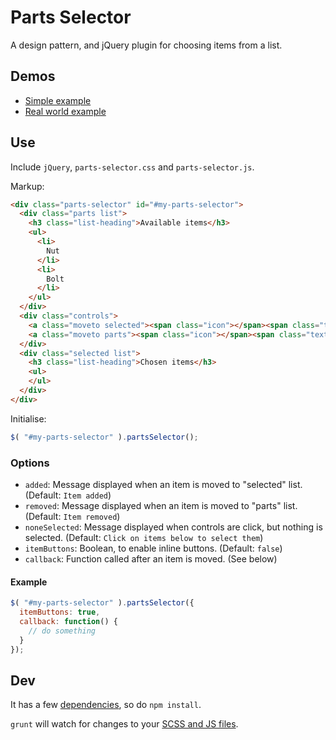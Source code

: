 # Parts Selector

A design pattern, and jQuery plugin for choosing items from a list.

## Demos

- [Simple example](http://p.smth.uk/parts-selector)
- [Real world example](http://p.smth.uk/goodtables/sources)

## Use

Include `jQuery`, `parts-selector.css` and `parts-selector.js`.

Markup:

```html
<div class="parts-selector" id="#my-parts-selector">
  <div class="parts list">
    <h3 class="list-heading">Available items</h3>
    <ul>
      <li>
        Nut
      </li>
      <li>
        Bolt
      </li>
    </ul>
  </div>
  <div class="controls">
    <a class="moveto selected"><span class="icon"></span><span class="text">Add</span></a>
    <a class="moveto parts"><span class="icon"></span><span class="text">Remove</span></a>
  </div>
  <div class="selected list">
    <h3 class="list-heading">Chosen items</h3>
    <ul>
    </ul>
  </div>
</div>
```

Initialise:

```javascript
$( "#my-parts-selector" ).partsSelector();
```

### Options

- `added`: Message displayed when an item is moved to "selected" list. (Default: `Item added`)
- `removed`: Message displayed when an item is moved to "parts" list. (Default: `Item removed`)
- `noneSelected`: Message displayed when controls are click, but nothing is selected. (Default: `Click on items below to select them`)
- `itemButtons`: Boolean, to enable inline buttons. (Default: `false`)
- `callback`: Function called after an item is moved. (See below)

#### Example

```javascript
$( "#my-parts-selector" ).partsSelector({
  itemButtons: true,
  callback: function() {
    // do something
  }
});
```

## Dev
It has a few [dependencies](package.json), so do `npm install`.

`grunt` will watch for changes to your [SCSS and JS files](src).
